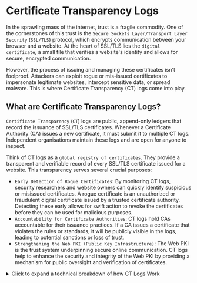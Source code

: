 # Certificate Transparency Logs

In the sprawling mass of the internet, trust is a fragile commodity. One of the cornerstones of this trust is the `Secure Sockets Layer/Transport Layer Security` (`SSL/TLS`) protocol, which encrypts communication between your browser and a website. At the heart of SSL/TLS lies the `digital certificate`, a small file that verifies a website's identity and allows for secure, encrypted communication.

However, the process of issuing and managing these certificates isn't foolproof. Attackers can exploit rogue or mis-issued certificates to impersonate legitimate websites, intercept sensitive data, or spread malware. This is where Certificate Transparency (CT) logs come into play.

## What are Certificate Transparency Logs?

`Certificate Transparency` (`CT`) logs are public, append-only ledgers that record the issuance of SSL/TLS certificates. Whenever a Certificate Authority (CA) issues a new certificate, it must submit it to multiple CT logs. Independent organisations maintain these logs and are open for anyone to inspect.

Think of CT logs as a `global registry of certificates`. They provide a transparent and verifiable record of every SSL/TLS certificate issued for a website. This transparency serves several crucial purposes:

* `Early Detection of Rogue Certificates`: By monitoring CT logs, security researchers and website owners can quickly identify suspicious or misissued certificates. A rogue certificate is an unauthorized or fraudulent digital certificate issued by a trusted certificate authority. Detecting these early allows for swift action to revoke the certificates before they can be used for malicious purposes.
* `Accountability for Certificate Authorities`: CT logs hold CAs accountable for their issuance practices. If a CA issues a certificate that violates the rules or standards, it will be publicly visible in the logs, leading to potential sanctions or loss of trust.
* `Strengthening the Web PKI (Public Key Infrastructure)`: The Web PKI is the trust system underpinning secure online communication. CT logs help to enhance the security and integrity of the Web PKI by providing a mechanism for public oversight and verification of certificates.

<details>

<summary>Click to expand a technical breakdown of how CT Logs Work</summary>

### How Certificate Transparency Logs Work



Certificate Transparency logs rely on a clever combination of cryptographic techniques and public accountability:

1. `Certificate Issuance`: When a website owner requests an `SSL/TLS certificate` from a `Certificate Authority (CA)`, the CA performs due diligence to verify the owner's identity and domain ownership. Once verified, the CA issues a `pre-certificate`, a preliminary certificate version.
2. `Log Submission`: The CA then submits this `pre-certificate` to multiple CT logs. Each log is operated by a different organisation, ensuring redundancy and decentralisation. The logs are essentially `append-only`, meaning that once a certificate is added, it cannot be modified or deleted, ensuring the integrity of the historical record.
3. `Signed Certificate Timestamp (SCT)`: Upon receiving the `pre-certificate`, each CT log generates a `Signed Certificate Timestamp (SCT)`. This `SCT` is a cryptographic proof that the certificate was submitted to the log at a specific time. The `SCT` is then included in the final certificate issued to the website owner.
4. `Browser Verification`: When a user's browser connects to a website, it checks the certificate's `SCTs`. These `SCTs` are verified against the public CT logs to confirm that the certificate was issued and logged correctly. If the `SCTs` are valid, the browser establishes a secure connection; if not, it may display a warning to the user.
5. `Monitoring and Auditing`: CT logs are continuously monitored by various entities, including security researchers, website owners, and `browser vendors`. These monitors look for anomalies or suspicious certificates, such as those issued for domains they don't own or certificates violating industry standards. If any issues are found, they can be reported to the relevant `CA` for investigation and potential revocation of the certificate.

### The Merkle Tree Structure

To ensure CT logs' integrity and tamper-proof nature, they employ a Merkle tree cryptographic structure. This structure organises the certificates in a tree-like fashion, where each leaf node represents a certificate, and each non-leaf node represents a hash of its child nodes. The root of the tree, known as the Merkle root, is a single hash representing the entire log.

Let's visualise this with a hypothetical Merkle tree for `inlanefreight.com`:

![](<../../../.gitbook/assets/image (76).png>)

</details>

